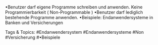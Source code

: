 •Benutzer darf eigene Programme schreiben und anwenden.
Keine Programmierbarkeit ( Non-Programmable )
•Benutzer darf lediglich bestehende Programme anwenden.
•Beispiele:
Endanwendersysteme in Banken und Versicherungen

   Tags & Topics:
   #Endanwendersystem
   #Endanwendersysteme
   #Non
   #Versicherung
   #•Beispiele